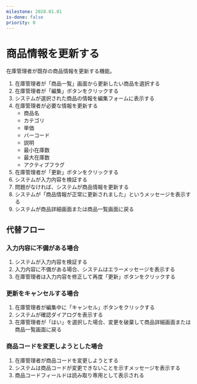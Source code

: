 ```yaml
---
milestone: 2028.01.01
is-done: false
priority: 0
---
```


# 商品情報を更新する

在庫管理者が既存の商品情報を更新する機能。

1. 在庫管理者が「商品一覧」画面から更新したい商品を選択する
2. 在庫管理者が「編集」ボタンをクリックする
3. システムが選択された商品の情報を編集フォームに表示する
4. 在庫管理者が必要な情報を更新する
   - 商品名
   - カテゴリ
   - 単価
   - バーコード
   - 説明
   - 最小在庫数
   - 最大在庫数
   - アクティブフラグ
5. 在庫管理者が「更新」ボタンをクリックする
6. システムが入力内容を検証する
7. 問題がなければ、システムが商品情報を更新する
8. システムが「商品情報が正常に更新されました」というメッセージを表示する
9. システムが商品詳細画面または商品一覧画面に戻る

## 代替フロー

### 入力内容に不備がある場合

1. システムが入力内容を検証する
2. 入力内容に不備がある場合、システムはエラーメッセージを表示する
3. 在庫管理者は入力内容を修正して再度「更新」ボタンをクリックする

### 更新をキャンセルする場合

1. 在庫管理者が編集中に「キャンセル」ボタンをクリックする
2. システムが確認ダイアログを表示する
3. 在庫管理者が「はい」を選択した場合、変更を破棄して商品詳細画面または商品一覧画面に戻る

### 商品コードを変更しようとした場合

1. 在庫管理者が商品コードを変更しようとする
2. システムは商品コードが変更できないことを示すメッセージを表示する
3. 商品コードフィールドは読み取り専用として表示される
